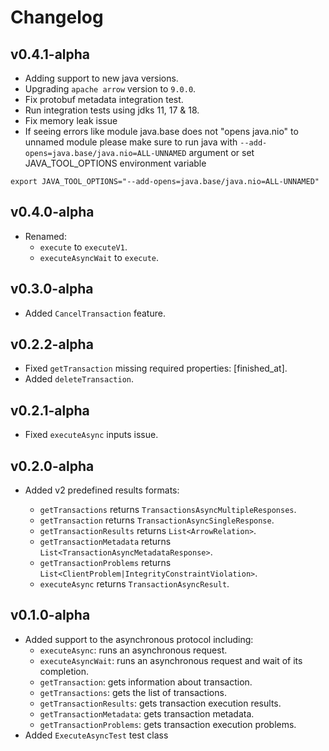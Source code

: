 # Changelog

## v0.4.1-alpha
* Adding support to new java versions.
* Upgrading `apache arrow` version to `9.0.0`.
* Fix protobuf metadata integration test.
* Run integration tests using jdks 11, 17 & 18.
* Fix memory leak issue
* If seeing errors like module java.base does not "opens java.nio" to unnamed module
please make sure to run java with `--add-opens=java.base/java.nio=ALL-UNNAMED` argument
or set JAVA_TOOL_OPTIONS environment variable
```shell
export JAVA_TOOL_OPTIONS="--add-opens=java.base/java.nio=ALL-UNNAMED"
```
## v0.4.0-alpha
* Renamed:
  - `execute` to `executeV1`.
  - `executeAsyncWait` to `execute`.

## v0.3.0-alpha
* Added `CancelTransaction` feature.

## v0.2.2-alpha
* Fixed `getTransaction` missing required properties: [finished_at].
* Added `deleteTransaction`.

## v0.2.1-alpha
* Fixed `executeAsync` inputs issue.

## v0.2.0-alpha
* Added v2 predefined results formats:

  - `getTransactions` returns `TransactionsAsyncMultipleResponses`.
  - `getTransaction` returns `TransactionAsyncSingleResponse`.
  - `getTransactionResults` returns `List<ArrowRelation>`.
  - `getTransactionMetadata` returns `List<TransactionAsyncMetadataResponse>`.
  - `getTransactionProblems` returns `List<ClientProblem|IntegrityConstraintViolation>`.
  - `executeAsync` returns `TransactionAsyncResult`.

## v0.1.0-alpha
* Added support to the asynchronous protocol including:
    - `executeAsync`: runs an asynchronous request.
    - `executeAsyncWait`: runs an asynchronous request and wait of its completion.
    - `getTransaction`: gets information about transaction.
    - `getTransactions`: gets the list of transactions.
    - `getTransactionResults`: gets transaction execution results.
    - `getTransactionMetadata`: gets transaction metadata.
    - `getTransactionProblems`: gets transaction execution problems.
* Added `ExecuteAsyncTest` test class
